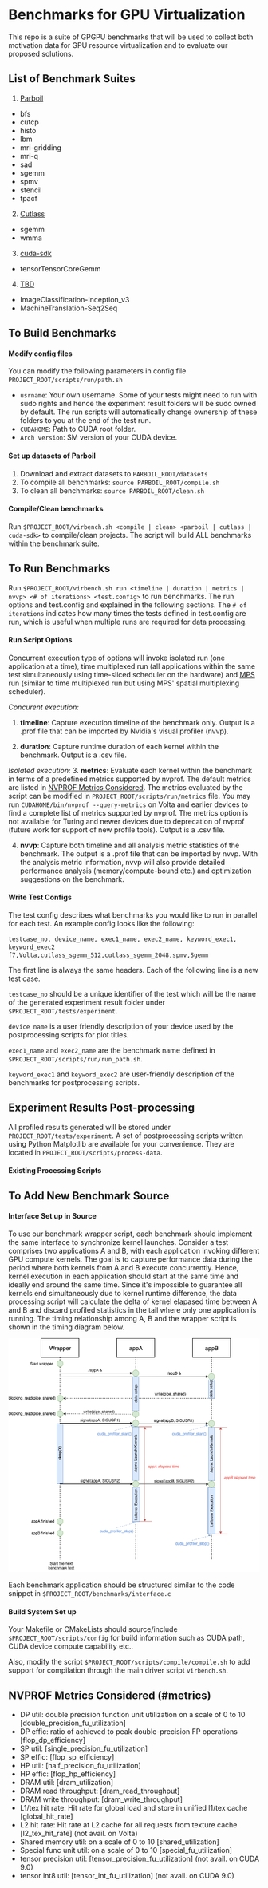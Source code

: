 # Benchmarks for GPU Virtualization 
This repo is a suite of GPGPU benchmarks that will be used to collect both motivation data for GPU resource virtualization and to evaluate our proposed solutions. 


## List of Benchmark Suites

1. [Parboil](http://impact.crhc.illinois.edu/parboil/parboil.aspx)
* bfs
* cutcp
* histo
* lbm
* mri-gridding
* mri-q
* sad
* sgemm
* spmv
* stencil
* tpacf

2. [Cutlass](https://github.com/NVIDIA/cutlass)
* sgemm
* wmma

3. [cuda-sdk](https://docs.nvidia.com/cuda/cuda-samples/index.html)
* tensorTensorCoreGemm

4. [TBD](http://tbd-suite.ai/)
* ImageClassification-Inception_v3
* MachineTranslation-Seq2Seq
   

## To Build Benchmarks

#### Modify config files

You can modify the following parameters in config file `PROJECT_ROOT/scripts/run/path.sh`


* `usrname`: Your own username. Some of your tests might need to run with sudo rights and hence the experiment result folders will be sudo owned by default. The run scripts will automatically change ownership of these folders to you at the end of the test run.
* `CUDAHOME`: Path to CUDA root folder. 
* `Arch version`: SM version of your CUDA device.

#### Set up datasets of Parboil
1. Download and extract datasets to `PARBOIL_ROOT/datasets`
2. To compile all benchmarks: `source PARBOIL_ROOT/compile.sh`
3. To clean all benchmarks: `source PARBOIL_ROOT/clean.sh`


#### Compile/Clean benchmarks

Run `$PROJECT_ROOT/virbench.sh <compile | clean> <parboil | cutlass | cuda-sdk>` to compile/clean 
projects. The script will build ALL benchmarks within the benchmark suite. 


## To Run Benchmarks

Run `$PROJECT_ROOT/virbench.sh run <timeline | duration | metrics | nvvp> <# of iterations> <test.config>` 
to run benchmarks. The run options and test.config and explained in the following sections. 
The `# of iterations` indicates how many times the tests defined in test.config are run, which 
is useful when multiple runs are required for data processing. 

#### Run Script Options

Concurrent execution type of options will invoke isolated run (one application at a time), 
time multiplexed run (all applications within the same test simultaneously using time-sliced 
scheduler on the hardware)
and [MPS](https://docs.nvidia.com/deploy/pdf/CUDA_Multi_Process_Service_Overview.pdf) run 
(similar to time multiplexed run but using MPS' spatial multiplexing scheduler).

_Concurent execution:_
1. **timeline**: Capture execution timeline of the benchmark only. Output is a .prof file that 
can be imported by Nvidia's visual profiler (nvvp).

2. **duration**: Capture runtime duration of each kernel within the benchmark. Output is a .csv file.

_Isolated execution:_
3. **metrics**: Evaluate each kernel within the benchmark in terms of a predefined metrics 
supported by nvprof. The default metrics are listed in [NVPROF Metrics Considered](#metrics).
The metrics evaluated by the script can be modified in `PROJECT_ROOT/scripts/run/metrics` file.
You may run `CUDAHOME/bin/nvprof --query-metrics` on Volta and earlier devices to find 
a complete list of metrics supported by nvprof. The metrics option is not available for Turing 
and newer devices due to deprecation of nvprof (future work for support of new profile tools). 
Output is a .csv file.

4. **nvvp**: Capture both timeline and all analysis metric statistics of the benchmark. The output
is a .prof file that can be imported by nvvp. With the analysis metric information, nvvp will also
provide detailed performance analysis (memory/compute-bound etc.) and optimization suggestions on 
the benchmark.

#### Write Test Configs
The test config describes what benchmarks you would like to run in parallel for each test. 
An example config looks like the following:

```
testcase_no, device_name, exec1_name, exec2_name, keyword_exec1, keyword_exec2
f7,Volta,cutlass_sgemm_512,cutlass_sgemm_2048,spmv,Sgemm
```
The first line is always the same headers. Each of the following line is a new test case.

`testcase_no` should be a unique identifier of the test which will be the name of the generated
experiment result folder under `$PROJECT_ROOT/tests/experiment`. 

`device name` is a user friendly
description of your device used by the postprocessing scripts for plot titles. 

`exec1_name` and `exec2_name` are the benchmark name defined 
in `$PROJECT_ROOT/scripts/run/run_path.sh`. 

`keyword_exec1` and `keyword_exec2` are user-friendly description of the benchmarks for 
postprocessing scripts. 

## Experiment Results Post-processing

All profiled results generated will be stored under `PROJECT_ROOT/tests/experiment`. A set of
postproecssing scripts written using Python Matplotlib are available for your convenience. They
are located in `PROJECT_ROOT/scripts/process-data`.

#### Existing Processing Scripts





## To Add New Benchmark Source

#### Interface Set up in Source

To use our benchmark wrapper script, each benchmark should implement the same interface to 
synchronize kernel launches. Consider a test comprises two applications A and B, with each 
application invoking different GPU compute kernels. The goal is to capture performance data 
during the period where both kernels from A and B execute concurrently. Hence, kernel execution 
in each application should start at the same time and ideally end around the same time. Since 
it's impossible to guarantee all kernels end simultaneously due to kernel runtime difference, 
the data processing script will calculate the delta of kernel elapased time between A and B 
and discard profiled statistics in the tail where only one application is running. The timing 
relationship among A, B and the wrapper script is shown in the timing diagram below.

![alt text](https://raw.githubusercontent.com/UofT-EcoSystem/GPU-Virtualization-Benchmarks/master/docs/wrapper_squence.png?token=AGTJ4mhfa8Np3Abqr4S5c7lwo1Ikuy1Cks5cGBVJwA%3D%3D)


Each benchmark application should be structured similar to the code snippet 
in `$PROJECT_ROOT/benchmarks/interface.c`

#### Build System Set up ####

Your Makefile or CMakeLists should source/include `$PROJECT_ROOT/scripts/config` for build 
information such as CUDA path, CUDA device compute capability etc.. 

Also, modify the script `$PROJECT_ROOT/scripts/compile/compile.sh` to add support 
for compilation through the main driver script `virbench.sh`.

## NVPROF Metrics Considered (#metrics)

* DP util: double precision function unit utilization on a scale of 0 to 10 [double_precision_fu_utilization]
* DP effic: ratio of achieved to peak double-precision FP operations [flop_dp_efficiency]
* SP util: [single_precision_fu_utilization]
* SP effic: [flop_sp_efficiency]
* HP util: [half_precision_fu_utilization]
* HP effic: [flop_hp_efficiency]
* DRAM util: [dram_utilization]
* DRAM read throughput: [dram_read_throughput]
* DRAM write throughput: [dram_write_throughput]
* L1/tex hit rate: Hit rate for global load and store in unified l1/tex cache [global_hit_rate]
* L2 hit rate: Hit rate at L2 cache for all requests from texture cache [l2_tex_hit_rate] (not avail. on Volta)
* Shared memory util: on a scale of 0 to 10 [shared_utilization]
* Special func unit util: on a scale of 0 to 10 [special_fu_utilization]
* tensor precision util: [tensor_precision_fu_utilization] (not avail. on CUDA 9.0)
* tensor int8 util: [tensor_int_fu_utilization] (not avail. on CUDA 9.0)


